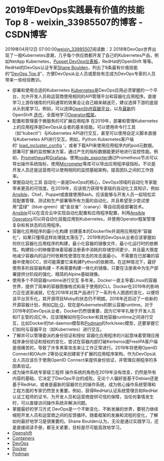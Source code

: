 # 2019年DevOps实践最有价值的技能Top 8 - weixin_33985507的博客 - CSDN博客
2019年04月12日 07:00:00[weixin_33985507](https://me.csdn.net/weixin_33985507)阅读数：2
2018年DevOps世界出现了一股Kubernetes浪潮，几乎每个供应商都开发了自己的Kubernetes产品，例如NetApp Kubernetes，[Puppet DevOps仪表板](%5C)，RedHat的OpenShift 等等。
RedHat的DevOps认证专家[Shane Boulden](%5C)，列出了8条最有价值技能的“[DevOps Top 8](%5C)”，方便DevOps从业人员或那些有志成为DevOps专家的人员带来一些经验教训。
- 部署和使用合适的Kubernetes
[Kubernetes](%5C)是DevOps应用必须掌握的一个平台，允许开发人员和运营商使用相同的API管理平台和容器化应用程序。直接学习上游存储库的代码通常的效果会让自己越来越迷茫，建议选择下游的底层从头到尾学习。例如，可以选择[OpenShift容器平台](%5C)，以及[最新](%5C)的OpenShift [迭代](%5C)，全面地学习[Operator框架](%5C)。
- 配置和管理基于微服务的可扩展应用程序
在2019年，部署和管理Kubernetes上的应用程序是DevOps从业者的基本技能。可以使用命令行工具（如“kubectl”）与Kubernetes API进行交互，甚至可以使用自定义脚本直接与Kubernetes API进行交互。例如，Python Kubernetes客户端的’ [load_incluster_config](%5C) '，或者下载API来使用应用程序内的pod元数据。
部署可扩展的监控解决方案，通过产生的指标数据能更好地进行监控性能。例如，[Prometheus](%5C)和[Grafana](%5C)。使用[node_exporter](%5C)通过Prometheus节点可以导出操作系统指标，使用[Micrometer](%5C)等库可以导出应用程序级指标。不论是开发人员还是运营商可以使用相同的监控基础架构，提高团队之间的工作效率。
- 掌握自动化工具
自动化一直是DevOps的核心，DevOps领域的自动化专家能带来更高的可信度。在2019年，应该努力获得专家级的自动化工具知识，例如[Ansible](%5C)，Chef，Puppet或直接使用Bash。应该能够与开发人员一起轻松实现配置管理、测试和生产部署等所有方面的自动化，并且希望至少尝试使用“蓝绿”（blue-green）或“金丝雀”（canary）等自动高级部署技术。
[Ansible](%5C)可以在混合云中实现自动化配置和应用程序配置，利用[Ansible Operators](%5C)可以将自动化技能应用到Kubernetes，并使用Operator框架管理复杂和有状态的应用程序。
- 容器化应用程序的最小化构建
创建基本的Dockerfile并调用应用程序“容器化”，如果只懂得这样处理就太落伍了。2019年的DevOps从业者应该掌握如何优化容器化应用程序的构建，最小化容器的镜像文件，最小化运行时的依赖性。构建较小的映像意味着容器注册表中消耗的存储空间更少，并且最大限度地减少容器内的运行时依赖性使潜在攻击的攻击面最小。
不需要在已部署的容器中使用GCC，但可能需要它来构建Python的依赖项。在这种情况下，最好使用多阶段容器构建 – 不再需要构建一体化的镜像，只要在注册表中为生产部署提供分阶段的强化、精简的Alpine基础镜像。
- 使用多个不同容器runtime进行交互
多年来，Docker一直主导着Linux的容器世界，提供了简单的容器图像格式和易于使用的CLI。Docker在2019年的影响力正在逐渐减弱，它在2018年对其产品进行了一系列令人困惑的变化，以便将该平台货币化，其开源项目Moby的状态仍不明朗。2018年还启动了一些新的开源容器计划，例如[CRI-O](%5C)，现在是Kubernetes的默认容器runtime。对于2019年的DevOps从业者，Docker仍然很重要，因为它牢牢扎根于开发人员和IT主管的词汇中。应该理解如何在Docker和其他容器runtime之间进行交互，比如Docker的fat-daemon模型和[Podman](%5C)的fork/exec模型，还要掌握它们如何与容器平台（如Kubernetes）进行交互。
- 了解并可以管理委派的身份验证和授权
容器化应用程序的兴起意味着管理应用程序身份验证和授权的变化，尝试在容器内部打破Kerberos或FreeIPA客户端是很痛苦的，导致了许多黑客攻击来让工作正常进行。2019年将使用OpenID Connect和OAuth 2等协议来创建易于扩展的应用程序架构，作为DevOps从业人员应该乐于使用OpenID Connect来提供身份验证，并管理应用程序的多因素验证。
- 成为操作系统专家级工程师
操作系统的角色在2019年没有改变，仍然是所有内容的基础，它决定了DevOps平台的成败。无论个人偏好是基于Debian还是基于RedHat，或者是最新的容器优化的操作系统，成为核心操作系统管理和工程方面的专家仍然至关重要。例如，获得RedHat认证系统管理员和RedHat认证工程师的证书，为开发人员和运营商提供可信的保障，当任何事情发生时，可以直接访问操作系统并解决问题。
- 掌握最好的学习方式
DevOps是一个不断变化、不断发展的世界，要努力继续缩短开发人员和运营商之间的反馈循环。随着框架的发展和流程的变化，了解如何最好地学习是很重要的。Shane Boulden认为，无论是通过实践学习，还是直接阅读手册，都无关紧要，目标是尽可能高效地学习。
- [Openshift](%5C)
- [Containers](%5C)
- [DevOps](%5C)
- [Docker](%5C)
- [Podman](%5C)
